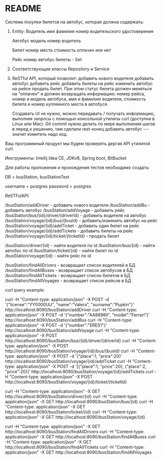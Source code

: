 # README #

Cистема покупки билетов на автобус, которая должна содержать:

1) Entity:
	Водитель
		имя
		фамилия
		номер водительского удостоверения

	Автобус
		модель
		номер
		водитель

	Билет
		номер места
		стоимость
		оплачен или нет

	Рейс
		номер
		автобус
		билеты - Set

2) Соответствующие классы Repository и Service

3) ReSTful API, который позволит:
	добавить нового водителя
	добавить автобус
	добавить рейс
	добавить билеты на рейс
	изменить автобус на рейсе
	продать билет. При этом статус билета должен меняться на "оплачен" и должен возвращать информацию: 
номер рейса, номер и модель автобуса, имя и фамилию водителя, стоимость билета и номер купленного места в автобусе.

	Создавать UI не нужно, можно передавать / получать информацию, выполняя запросы с помощью консольной утилиты 
curl (доступна в Linux или Mac). Git commit нужно делать по мере выполнения шагов в перед к решению, 
там сделали rest-конец добавить автобус --- значит комитить надо код.

Ваш программный продукт мы будем проверять дергая API утилитой curl.

Инструменты: Intellij Idea CE, JDKv8, Spring boot, BitBucket

Для работы приложения и прохождения тестов необходимо создать:

DB = busStation, busStationTest

username = postgres
password = postgres

ReSTFulAPI:

/busStation/addDriver - добавить нового водителя
/busStation/addBu - добавить автобус
/busStation/addVoyage - добавить рейс
/busStation/bus/{id}/driver/{driverId} - добавить водителя на автобус
/busStation/voyage/{id}/bus/{busId} - добавить/изменить автобус на рейс
/busStation/voyage/{id}/addTicket - добавить один билет на рейс
/busStation/voyage/{id}/addTickets - добавить билеты на рейс
/busStation/voyage/{id}/ticket/{ticketId} - продать билет

/busStation/driver/{id} - найти водителя по id
/busStation/bus/{id} - найти автобус по id
/busStation/ticket/{id} - найти билет по id
/busStation/voyage/{id} - найти рейс по id

/busStation/findAllDrivers - возвращает список водителей в БД
/busStation/findAllBuses - возвращает список автобусов в БД
/busStation/findAllTickets - возвращает список билетов в БД
/busStation/findAllVoyages - возвращает список рейсов в БД

curl query example:

curl -H "Content-type: application/json" -X POST -d '{"license":"YY0000UU", "name":"Valera", "surname":"Pupkin"}' http://localhost:8090/busStation/addDriver
curl -H "Content-type: application/json" -X POST -d '{"number":"AA9898II", "model":"Ferrari"}' http://localhost:8090/busStation/addBus
curl -H "Content-type: application/json" -X POST -d '{"number":"ERES1"}' http://localhost:8090/busStation/addVoyage
curl -H "Content-type: application/json" -X POST http://localhost:8090/busStation/bus/{id}/driver/{driverId}
curl -H "Content-type: application/json" -X POST http://localhost:8090/busStation/voyage/{id}/bus/{busId}
curl -H "Content-type: application/json" -X POST -d '{"place":1, "price":20}' http://localhost:8090/busStation/voyage/{id}/addTicket
curl -H "Content-type: application/json" -X POST -d '[{"place":1, "price":20}, {"place":2, "price":20}]' http://localhost:8090/busStation/voyage/{id}/addTickets
curl -H "Content-type: application/json" -X POST http://localhost:8090/busStation/voyage/{id}/ticket/{ticketId}

curl -H "Content-type: application/json" -X GET http://localhost:8090/busStation/driver/{id}
curl -H "Content-type: application/json" -X GET http://localhost:8090/busStation/bus/{id}
curl -H "Content-type: application/json" -X GET http://localhost:8090/busStation/ticket/{id}
curl -H "Content-type: application/json" -X GET http://localhost:8090/busStation/voyage/{id}

curl -H "Content-type: application/json" -X GET http://localhost:8090/busStation/findAllDrivers
curl -H "Content-type: application/json" -X GET http://localhost:8090/busStation/findAllBuses
curl -H "Content-type: application/json" -X GET http://localhost:8090/busStation/findAllTickets
curl -H "Content-type: application/json" -X GET http://localhost:8090/busStation/findAllVoyages

